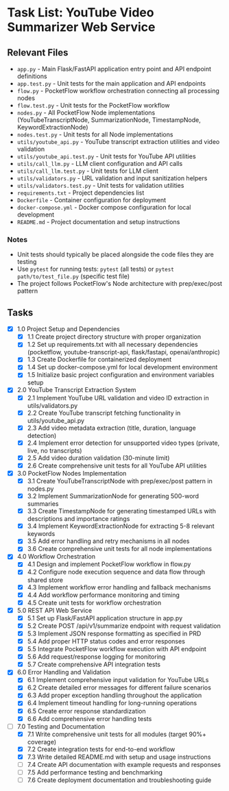 # Task List: YouTube Video Summarizer Web Service

## Relevant Files

- `app.py` - Main Flask/FastAPI application entry point and API endpoint definitions
- `app.test.py` - Unit tests for the main application and API endpoints
- `flow.py` - PocketFlow workflow orchestration connecting all processing nodes
- `flow.test.py` - Unit tests for the PocketFlow workflow
- `nodes.py` - All PocketFlow Node implementations (YouTubeTranscriptNode, SummarizationNode, TimestampNode, KeywordExtractionNode)
- `nodes.test.py` - Unit tests for all Node implementations
- `utils/youtube_api.py` - YouTube transcript extraction utilities and video validation
- `utils/youtube_api.test.py` - Unit tests for YouTube API utilities
- `utils/call_llm.py` - LLM client configuration and API calls
- `utils/call_llm.test.py` - Unit tests for LLM client
- `utils/validators.py` - URL validation and input sanitization helpers
- `utils/validators.test.py` - Unit tests for validation utilities
- `requirements.txt` - Project dependencies list
- `Dockerfile` - Container configuration for deployment
- `docker-compose.yml` - Docker compose configuration for local development
- `README.md` - Project documentation and setup instructions

### Notes

- Unit tests should typically be placed alongside the code files they are testing
- Use `pytest` for running tests: `pytest` (all tests) or `pytest path/to/test_file.py` (specific test file)
- The project follows PocketFlow's Node architecture with prep/exec/post pattern

## Tasks

- [x] 1.0 Project Setup and Dependencies
  - [x] 1.1 Create project directory structure with proper organization
  - [x] 1.2 Set up requirements.txt with all necessary dependencies (pocketflow, youtube-transcript-api, flask/fastapi, openai/anthropic)
  - [x] 1.3 Create Dockerfile for containerized deployment
  - [x] 1.4 Set up docker-compose.yml for local development environment
  - [x] 1.5 Initialize basic project configuration and environment variables setup

- [x] 2.0 YouTube Transcript Extraction System
  - [x] 2.1 Implement YouTube URL validation and video ID extraction in utils/validators.py
  - [x] 2.2 Create YouTube transcript fetching functionality in utils/youtube_api.py
  - [x] 2.3 Add video metadata extraction (title, duration, language detection)
  - [x] 2.4 Implement error detection for unsupported video types (private, live, no transcripts)
  - [x] 2.5 Add video duration validation (30-minute limit)
  - [x] 2.6 Create comprehensive unit tests for all YouTube API utilities

- [x] 3.0 PocketFlow Nodes Implementation
  - [x] 3.1 Create YouTubeTranscriptNode with prep/exec/post pattern in nodes.py
  - [x] 3.2 Implement SummarizationNode for generating 500-word summaries
  - [x] 3.3 Create TimestampNode for generating timestamped URLs with descriptions and importance ratings
  - [x] 3.4 Implement KeywordExtractionNode for extracting 5-8 relevant keywords
  - [x] 3.5 Add error handling and retry mechanisms in all nodes
  - [x] 3.6 Create comprehensive unit tests for all node implementations

- [x] 4.0 Workflow Orchestration
  - [x] 4.1 Design and implement PocketFlow workflow in flow.py
  - [x] 4.2 Configure node execution sequence and data flow through shared store
  - [x] 4.3 Implement workflow error handling and fallback mechanisms
  - [x] 4.4 Add workflow performance monitoring and timing
  - [x] 4.5 Create unit tests for workflow orchestration

- [x] 5.0 REST API Web Service
  - [x] 5.1 Set up Flask/FastAPI application structure in app.py
  - [x] 5.2 Create POST /api/v1/summarize endpoint with request validation
  - [x] 5.3 Implement JSON response formatting as specified in PRD
  - [x] 5.4 Add proper HTTP status codes and error responses
  - [x] 5.5 Integrate PocketFlow workflow execution with API endpoint
  - [x] 5.6 Add request/response logging for monitoring
  - [x] 5.7 Create comprehensive API integration tests

- [x] 6.0 Error Handling and Validation
  - [x] 6.1 Implement comprehensive input validation for YouTube URLs
  - [x] 6.2 Create detailed error messages for different failure scenarios
  - [x] 6.3 Add proper exception handling throughout the application
  - [x] 6.4 Implement timeout handling for long-running operations
  - [x] 6.5 Create error response standardization
  - [x] 6.6 Add comprehensive error handling tests

- [ ] 7.0 Testing and Documentation
  - [x] 7.1 Write comprehensive unit tests for all modules (target 90%+ coverage)
  - [x] 7.2 Create integration tests for end-to-end workflow
  - [x] 7.3 Write detailed README.md with setup and usage instructions
  - [ ] 7.4 Create API documentation with example requests and responses
  - [ ] 7.5 Add performance testing and benchmarking
  - [ ] 7.6 Create deployment documentation and troubleshooting guide
